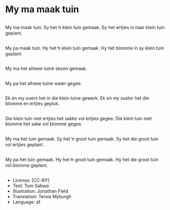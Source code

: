 # My ma maak tuin

##
My ma maak tuin.
Sy het ŉ klein tuin
gemaak.
Sy het ertjies in haar
klein tuin geplant.

##
My pa maak tuin.
Hy het ŉ klein tuin
gemaak.
Hy het blomme in sy
klein tuin geplant.

##
My ma het altwee tuine
skoon gemaak.

##
My pa het altwee tuine
water gegee.

##
Ek en my ouers het in
die klein tuine gewerk.
Ek en my suster het die
blomme en ertjies
gepluk.

##
Die klein tuin met
ertjies het sakke vol
ertjies gegee.
Die klein tuin met
blomme het sake vol
blomme gegee.

##
My ma het tuin
gemaak.
Sy het ŉ groot tuin
gemaak.
Sy het die groot tuin vol
ertjies geplant.

##
My pa het tuin gemaak.
Hy het ŉ groot tuin
gemaak.
Hy het die groot tuin vol
blomme geplant.

##
* License: [CC-BY]
* Text: Tom Sabwa
* Illustration: Jonathan Field
* Translation: Tersia Myburgh
* Language: af
